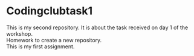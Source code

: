 # Codingclubtask1
This is my second repository. It is about the task received on day 1 of the workshop. 
<br>
Homework to create a new repository.
<br>
This is my first assignment.
